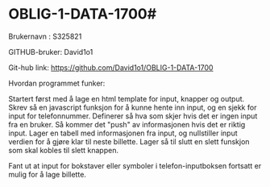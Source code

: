 # OBLIG-1-DATA-1700#

Brukernavn : S325821

GITHUB-bruker: David1o1

Git-hub link: https://github.com/David1o1/OBLIG-1-DATA-1700

Hvordan programmet funker:

Startert først med å lage en html template for input, knapper og output. Skrev så en javascript funksjon for å kunne hente inn input, og en sjekk for input for telefonnummer. Definerer så hva som skjer hvis det er ingen input fra en bruker. Så kommer det "push" av informasjonen hvis det er riktig input. Lager en tabell med informasjonen fra input, og nullstiller input verdien for å gjøre klar til neste billette. Lager så til slutt en slett funskjon som skal kobles til slett knappen. 

Fant ut at input for bokstaver eller symboler i telefon-inputboksen fortsatt er mulig for å lage billette.
